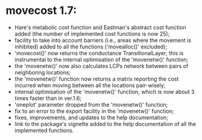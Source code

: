# movecost 1.7:

* Hare's metabolic cost function and Eastman's abstract cost function added (the number of implemented cost functions is now 25);
* facility to take into account barriers (i.e., areas where the movement is inhibited) added to all the functions ('movealloc()' excluded);
* 'movecost()' now returns the conductance TransitionalLayer; this is instrumental to the internal optimisation of the 'movenetw()' function;
* the 'movenetw()' now also calculates LCPs network between pairs of neighboring locations;
* the 'movenetw()' function now returns a matrix reporting the cost incurred when moving between all the locations pair-wisely;
* internal optimisation of the 'movenetw()' function, which is now about 3 times faster than in ver.1.6;
* 'oneplot' parameter dropped from the 'movenetw()' function;
* fix to an error to the export facility in the 'movenetw()' function;
* fixes, improvements, and updates to the help documentation;
* link to the package's vignette added to the help documentation of all the implemented functions.

